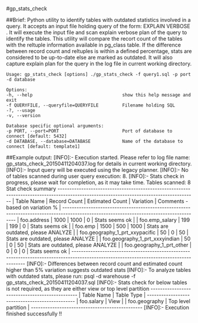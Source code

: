 #gp_stats_check

##Brief: 
Python utility to identify tables with outdated statistics involved in a query. It accepts an input file holding query of the form: EXPLAIN VERBOSE . It will execute the input file and scan explain verbose plan of the query to identify the tables. This utility will compare the recort count of the tables with the reltuple information available in pg_class table. If the difference between record count and reltuples is within a defined percentage, stats are considered to be up-to-date else are marked as outdated. It will also capture explain plan for the query in the log file in current working directory.

    Usage: gp_stats_check [options] ./gp_stats_check -f query1.sql -p port -d database

    Options: 
    -h, --help                                  show this help message and exit 
    -f QUERYFILE, --queryfile=QUERYFILE         Filename holding SQL 
    -?, --usage 
    -v, --version 

    Database specific optional arguments: 
    -p PORT, --port=PORT                        Port of database to connect [default: 5432] 
    -d DATABASE, --database=DATABASE            Name of the database to connect [default: template1]


##Example output:
    [INFO]:- Execution started. Please refer to log file name: gp_stats_check_20150411204037.log for details in current working directory.
    [INFO]:- Input query will be executed using the legacy planner.
    [INFO]:- No of tables scanned during user query execution: 8.
    [INFO]:- Stats check in progress, please wait for completion, as it may take time.
    Tables scanned: 8
                                                               Stat check summary
    ----------------------------------------------------------------------------------------------------------------------------------------
    | Table Name                         | Record Count     | Estimated Count     | Variation     | Comments - based on variation %        |
    ----------------------------------------------------------------------------------------------------------------------------------------
    | foo.address                        | 1000             | 1000                | 0             | Stats seems ok                         |
    | foo.emp_salary                     | 199              | 199                 | 0             | Stats seems ok                         |
    | foo.emp                            | 1500             | 500                 | 1000          | Stats are outdated, please ANALYZE     |
    | foo.geography_1_prt_xxypacific     | 50               | 0                   | 50            | Stats are outdated, please ANALYZE     |
    | foo.geography_1_prt_xxxyindian     | 50               | 0                   | 50            | Stats are outdated, please ANALYZE     |
    | foo.geography_1_prt_other          | 0                | 0                   | 0             | Stats seems ok                         |
    ----------------------------------------------------------------------------------------------------------------------------------------
    [INFO]:- Differences between record count and estimated count higher than 5% variation suggests outdated stats
    [INFO]:- To analyze tables with outdated stats, please run: psql -d warehouse -f gp_stats_check_20150411204037.sql
    [INFO]:- Stats check for below tables is not required, as they are either view or top level partition
    -----------------------------------------------
    | Table Name        | Table Type              |
    -----------------------------------------------
    | foo.salary        | View                    |
    | foo.geography     | Top level partition     |
    -----------------------------------------------
    [INFO]:- Execution finished successfully !!

